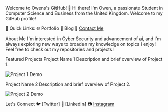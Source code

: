 Welcome to Owens's GitHub! 👋
Hi there! I'm Owen, a passionate Student in Computer Science and Business from the United Kingdom. Welcome to my GitHub profile!

🚀 Quick Links:
🌐 Portfolio
📝 Blog
📧 [Contact Me](kuuullex4k@proton.me)

About Me
I'm interested in Cyber Security and advancement of ai, and I'm always exploring new ways to broaden my knowledge on topics i enjoy! Feel free to check out my repositories and projects!

Featured Projects
Project Name 1
Description and brief overview of Project 1.

![Project 1 Demo](gifs/project1-demo.gif)

Project Name 2
Description and brief overview of Project 2.

![Project 2 Demo](gifs/project2-demo.gif)

Let's Connect
🐦 [Twitter]
💼 [LinkedIn]
📷 [Instagram](https://www.instagram.com/oween.osc?igsh=MTlkcXNoMXZiMWJpbw==)

